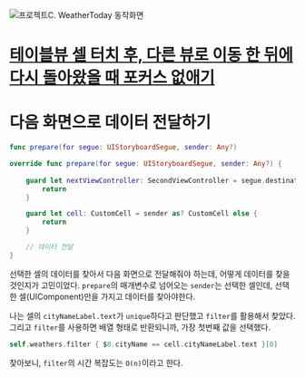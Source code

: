 ![프로젝트C. WeatherToday 동작화면](./0915.gif)

# [테이블뷰 셀 터치 후, 다른 뷰로 이동 한 뒤에 다시 돌아왔을 때 포커스 없애기](https://jwonylee.tistory.com/entry/iOS-테이블뷰-셀-터치-후-다른-뷰로-이동한-뒤에-다시-돌아왔을-때-포커스-없애기)

# 다음 화면으로 데이터 전달하기

```swift
func prepare(for segue: UIStoryboardSegue, sender: Any?)
```

```swift
override func prepare(for segue: UIStoryboardSegue, sender: Any?) {
	
	guard let nextViewController: SecondViewController = segue.destination as? SecondViewController else {
		return
	}

	guard let cell: CustomCell = sender as? CustomCell else {
		return
	}

	// 데이터 전달
}
```

선택한 셀의 데이터를 찾아서 다음 화면으로 전달해줘야 하는데, 어떻게 데이터를 찾을 것인지가 고민이었다. `prepare`의 매개변수로 넘어오는 `sender`는 선택한 셀인데, 선택한 셀(UIComponent)만을 가지고 데이터를 찾아야한다.

나는 셀의 `cityNameLabel.text`가 `unique`하다고 판단했고 `filter`를 활용해서 찾았다. 그리고 `filter`를 사용하면 배열 형태로 반환되니까, 가장 첫번째 값을 선택했다.

```swift
self.weathers.filter { $0.cityName == cell.cityNameLabel.text }[0]
```

찾아보니, `filter`의 시간 복잡도는 `O(n)`이라고 한다.
